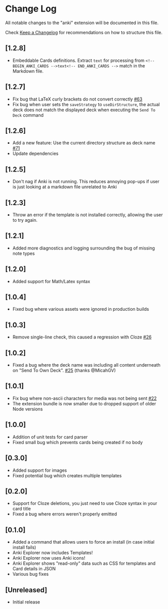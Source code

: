 # Change Log

All notable changes to the "anki" extension will be documented in this file.

Check [Keep a Changelog](http://keepachangelog.com/) for recommendations on how to structure this file.

## [1.2.8]
- Embeddable Cards definitions. Extract `text` for processing from `<!-- BEGIN_ANKI_CARDS -->text<!-- END_ANKI_CARDS -->` match in the Markdown file.

## [1.2.7]

- Fix bug that LaTeX curly brackets do not convert correctly [#63](https://github.com/jasonwilliams/anki/issues/63)
- Fix bug when user sets the `saveStrategy` to `useDirStructure`, the actual deck does not match the displayed deck when executing the `Send To Deck` command

## [1.2.6]

- Add a new feature: Use the current directory structure as deck name [#71](https://github.com/jasonwilliams/anki/issues/71)
- Update dependencies

## [1.2.5]

- Don't nag if Anki is not running. This reduces annoying pop-ups if user is just looking at a markdown file unrelated to Anki

## [1.2.3]

- Throw an error if the template is not installed correctly, allowing the user to try again.

## [1.2.1]

- Added more diagnostics and logging surrounding the bug of missing note types

## [1.2.0]

- Added support for Math/Latex syntax

## [1.0.4]

- Fixed bug where various assets were ignored in production builds

## [1.0.3]

- Remove single-line check, this caused a regression with Cloze [#26](https://github.com/jasonwilliams/anki/issues/26)

## [1.0.2]

- Fixed a bug where the deck name was including all content underneath on "Send To Own Deck". [#25](https://github.com/jasonwilliams/anki/pull/25) (thanks @MicahGV)

## [1.0.1]

- Fix bug where non-ascii characters for media was not being sent [#22](https://github.com/jasonwilliams/anki/issues/22)
- The extension bundle is now smaller due to dropped support of older Node versions

## [1.0.0]

- Addition of unit tests for card parser
- Fixed small bug which prevents cards being created if no body

## [0.3.0]

- Added support for images
- Fixed potential bug which creates multiple templates

## [0.2.0]

- Support for Cloze deletions, you just need to use Cloze syntax in your card title
- Fixed a bug where errors weren't properly emitted

## [0.1.0]

- Added a command that allows users to force an install (in case initial install fails)
- Anki Explorer now includes Templates!
- Anki Explorer now uses Anki icons!
- Anki Explorer shows "read-only" data such as CSS for templates and Card details in JSON
- Various bug fixes

## [Unreleased]

- Initial release
